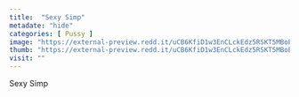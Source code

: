 ```yaml
---
title:  "Sexy Simp"
metadate: "hide"
categories: [ Pussy ]
image: "https://external-preview.redd.it/uCB6KfiD1w3EnCLckEdz5RSKT5MBoEHWgSVHQ7m8JeA.png?auto=webp&s=db5fdce8db4a1a81a961023675006d47eb7bac37"
thumb: "https://external-preview.redd.it/uCB6KfiD1w3EnCLckEdz5RSKT5MBoEHWgSVHQ7m8JeA.png?width=320&crop=smart&auto=webp&s=427c688581103522100439a38376aea50023f0c0"
visit: ""
---
```

Sexy Simp
